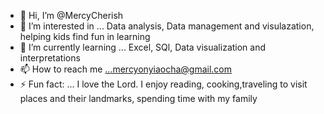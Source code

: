 - 👋 Hi, I’m @MercyCherish
- 👀 I’m interested in ... Data analysis, Data management and visulazation, helping kids find fun in learning
- 🌱 I’m currently learning ... Excel, SQl, Data visualization and interpretations 
- 📫 How to reach me ...mercyonyiaocha@gmail.com
- ⚡ Fun fact: ... I love the Lord. I enjoy reading, cooking,traveling to visit places and their landmarks, spending time with my family

<!-- 💞️ I’m looking to collaborate on ...

<!-- 😄 Pronouns: ...

<!---
MercyCherish/MercyCherish is a ✨ special ✨ repository because its `README.md` (this file) appears on your GitHub profile.
You can click the Preview link to take a look at your changes.
--->
